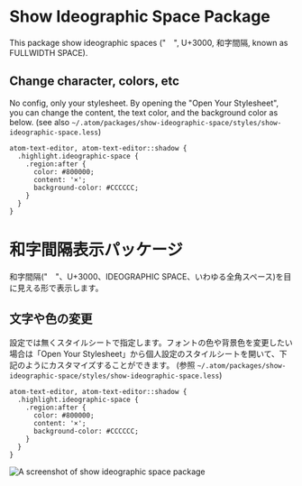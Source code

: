 # Show Ideographic Space Package
This package show ideographic spaces ("　", U+3000, 和字間隔, known as FULLWIDTH SPACE).

## Change character, colors, etc
No config, only your stylesheet. By opening the "Open Your Stylesheet", you can change the content, the text color, and the background color as below. (see also `~/.atom/packages/show-ideographic-space/styles/show-ideographic-space.less`)

```styles.less
atom-text-editor, atom-text-editor::shadow {
  .highlight.ideographic-space {
    .region:after {
      color: #800000;
      content: '×';
      background-color: #CCCCCC;
    }
  }
}
```

# 和字間隔表示パッケージ
和字間隔("　"、U+3000、IDEOGRAPHIC SPACE、いわゆる全角スペース)を目に見える形で表示します。

## 文字や色の変更
設定では無くスタイルシートで指定します。フォントの色や背景色を変更したい場合は「Open Your Stylesheet」から個人設定のスタイルシートを開いて、下記のようにカスタマイズすることができます。 (参照 `~/.atom/packages/show-ideographic-space/styles/show-ideographic-space.less`)

```styles.less
atom-text-editor, atom-text-editor::shadow {
  .highlight.ideographic-space {
    .region:after {
      color: #800000;
      content: '×';
      background-color: #CCCCCC;
    }
  }
}
```

![A screenshot of show ideographic space package](http://raccy.github.io/images/trap-of-fullwidth-space.jpg)
